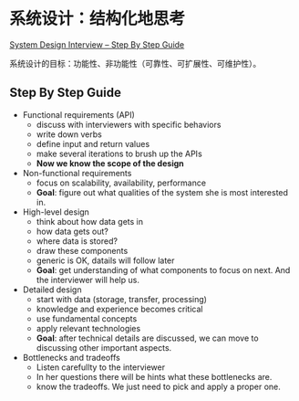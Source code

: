 # 系统设计：结构化地思考
[System Design Interview – Step By Step Guide](https://www.youtube.com/watch?v=bUHFg8CZFws)

系统设计的目标：功能性、非功能性（可靠性、可扩展性、可维护性）。

## Step By Step Guide
* Functional requirements (API)
  * discuss with interviewers with specific behaviors
  * write down verbs
  * define input and return values
  * make several iterations to brush up the APIs
  * **Now we know the scope of the design**
* Non-functional requirements
  * focus on scalability, availability, performance
  * **Goal**: figure out what qualities of the system she is most interested in.
* High-level design
  * think about how data gets in
  * how data gets out?
  * where data is stored?
  * draw these components
  * generic is OK, datails will follow later
  * **Goal**: get understanding of what components to focus on next. And the interviewer will help us.
* Detailed design
  * start with data (storage, transfer, processing)
  * knowledge and experience becomes critical
  * use fundamental concepts
  * apply relevant technologies
  * **Goal**: after technical details are discussed, we can move to discussing other important aspects.
* Bottlenecks and tradeoffs
  * Listen carefullty to the interviewer
  * In her questions there will be hints what these bottlenecks are.
  * know the tradeoffs. We just need to pick and apply a proper one.